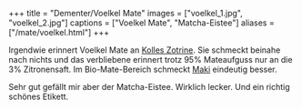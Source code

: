 +++
title = "Dementer/Voelkel Mate"
images = ["voelkel_1.jpg", "voelkel_2.jpg"]
captions = ["Voelkel Mate", "Matcha-Eistee"]
aliases = ["/mate/voelkel.html"]
+++

Irgendwie erinnert Voelkel Mate an [Kolles Zotrine](/mate/kolle.html). Sie schmeckt beinahe nach nichts und das verbliebene erinnert trotz 95% Mateaufguss nur an die 3% Zitronensaft. Im Bio-Mate-Bereich schmeckt [Maki](/mate/maki.html) eindeutig besser.

Sehr gut gefällt mir aber der Matcha-Eistee. Wirklich lecker. Und ein richtig schönes Etikett.
